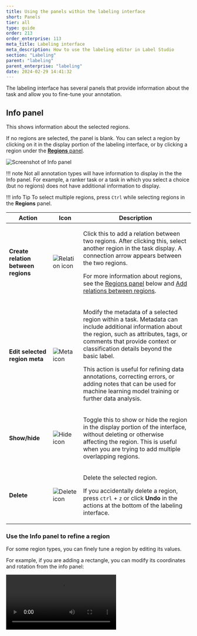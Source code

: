 ```yaml
---
title: Using the panels within the labeling interface
short: Panels
tier: all
type: guide
order: 213
order_enterprise: 113
meta_title: Labeling interface
meta_description: How to use the labeling editor in Label Studio
section: "Labeling"
parent: "labeling"
parent_enterprise: "labeling"
date: 2024-02-29 14:41:32
---
```


The labeling interface has several panels that provide information about the task and allow you to fine-tune your annotation. 

## Info panel

This shows information about the selected regions. 

If no regions are selected, the panel is blank. You can select a region by clicking on it in the display portion of the labeling interface, or by clicking a region under the [**Regions** panel](#Regions-panel). 

![Screenshot of Info panel](/images/label/info_panel.png)

!!! note
    Not all annotation types will have information to display in the the Info panel. For example, a ranker task or a task in which you select a choice (but no regions) does not have additional information to display. 

!!! info Tip
    To select multiple regions, press `Ctrl` while selecting regions in the **Regions** panel. 


<table>
<thead>
    <tr>
      <th>Action</th>
      <th>Icon</th>
      <th>Description</th>
    </tr>
</thead>
<tr>
<td>

**Create relation between regions**
</td>
<td>

![Relation icon](/images/label/relation_icon.png)
</td>
<td>

Click this to add a relation between two regions. After clicking this, select another region in the task display. A connection arrow appears between the two regions. 

For more information about regions, see the [Regions panel](#Regions-panel) below and [Add relations between regions](labeling#Add-relations-between-regions). 

</td>
</tr>
<tr>
<td>

**Edit selected region meta**
</td>
<td>

![Meta icon](/images/label/meta_icon.png)
</td>
<td>

Modify the metadata of a selected region within a task. Metadata can include additional information about the region, such as attributes, tags, or comments that provide context or classification details beyond the basic label. 

This action is useful for refining data annotations, correcting errors, or adding notes that can be used for machine learning model training or further data analysis.

</td>
</tr>
<tr>
<td>

**Show/hide**
</td>
<td>

![Hide icon](/images/label/hide_icon.png)
</td>
<td>

Toggle this to show or hide the region in the display portion of the interface, without deleting or otherwise affecting the region. This is useful when you are trying to add multiple overlapping regions. 

</td>
</tr>
<tr>
<td>

**Delete**
</td>
<td>

![Delete icon](/images/label/delete_icon.png)
</td>
<td>

Delete the selected region. 

If you accidentally delete a region, press `ctrl` + `z` or click **Undo** in the actions at the bottom of the labeling interface. 

</td>
</tr>
</table>

### Use the Info panel to refine a region

For some region types, you can finely tune a region by editing its values. 

For example, if you are adding a rectangle, you can modify its coordinates and rotation from the info panel:

<video src="../images/label/info_edit.mp4" controls="controls" style="max-width: 800px;" class="gif-border" />

<div class="enterprise-only">

## Comments panel

Use this section to leave comments. Reviewers and administrators get notifications about comments. 

For more information, see [Comments and notifications](comments_notifications). 

</div>

## History panel

This panel displays the annotation history as it progresses through the creation and review process. 

## Regions panel

A region is an area within the data that you as identify as an annotator. For example, this can be a box that you draw on an image, a section of highlighted text, highlighted video segments, and so on. 

Not all tasks require regions. Ranker tasks, classification tasks, or tasks in which you select an option from multiple choices do not require you to create regions. In those cases, the **Regions** panel is empty. 

![Regions panel](/images/label/regions_panel.png)

For information about adding regions, see [Labeling regions](labeling#Labeling-regions). 

#### Actions

* Select a region to display it in the **Info** panel. 
* Click the lock icon to lock a region. You cannot modify the region until it is unlocked. For complex tasks with multiple regions, this can help prevent you from making unintentional changes. 
* Click show/hide to control whether the region is visible in the display portion of the labeling interface. This can be useful when you are adding multiple overlapping regions. 
* With a region selected, press `backspace` to delete the region. 

#### Grouping

For complex annotation tasks in which you have multiple regions, you can use the grouping options to better manage the regions list. 

* **Group Manually**--You can organize regions by dragging and dropping them within the regions panel. This is useful for grouping related regions together according to your specific needs.
* **Group by Tool**--If you are using different annotation tools, it might be helpful to group regions by the tools that you used. 
* **Group by Label**--Group regions that have the same label. 

![Regions panel gif](/images/label/regions_panel.gif)

!!! note
    If you are using [predictions](predictions), you will also see an icon indicating which regions have been generated using a prediction. 

#### Ordering

If you are using the **Group Manually** option, you can order regions as follows:

* **Order by Time**: Regions are ordered by when they were added. This is the default. 
* **Order by Score**: If there is a scoring method present such as a confidence score or a quality rating, then the regions are ordered by score. These are typically only present if you are using an ML backend. 


!!! note
    The order and grouping that you apply does not affect the underlying data and does not change how the annotations are exported. It is simply for your convenience when working in the labeling interface. 

## Relations panel

This panel lists any relations you have added between regions. For information on adding a relation, see [Add relations between annotations](labeling#Add-relations-between-regions). 

A relation indicates a connection between two regions, such as a hierarchy or order. These are often added in NLP tasks. 

![Relations panel screenshot](/images/label/relations.png)

You can use the **Relations** panel to delete relations and hide relations. Click the arrows between the relations to change the direction. They can be unidirectional or bidirectional arrows. 

![Relations panel gif](/images/label/relations_panel.gif)


## Customize your panel layout

You can customize your panel layout:

* Click the arrows to collapse/expand panel groups or the entire side pane. 
* Drag and drop the panel tab title to reorder panels within the side pane. 
* Use drag and drop for a panel group to undock them from the side and move them around your screen. 

<video src="../images/label/panel_arrange.mp4" controls="controls" style="max-width: 800px;" class="gif-border" />

